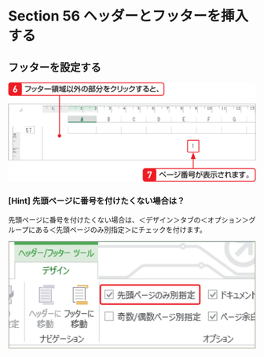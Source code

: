 # Section 56 ヘッダーとフッターを挿入する

## フッターを設定する

![](005.png)

### [Hint] 先頭ページに番号を付けたくない場合は？

先頭ページに番号を付けたくない場合は、＜デザイン＞タブの＜オプション＞グループにある＜先頭ページのみ別指定＞にチェックを付けます。

![hint](006.png)